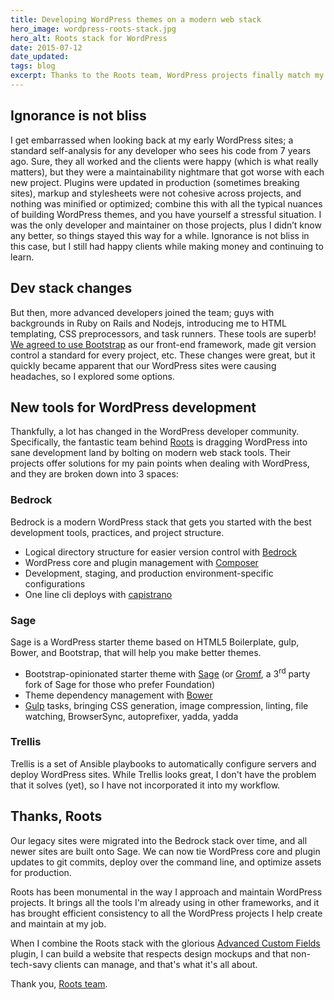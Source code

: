 ```yaml
---
title: Developing WordPress themes on a modern web stack
hero_image: wordpress-roots-stack.jpg
hero_alt: Roots stack for WordPress
date: 2015-07-12
date_updated:
tags: blog
excerpt: Thanks to the Roots team, WordPress projects finally match my development workflow.
---
```


## Ignorance is not bliss

I get embarrassed when looking back at my early WordPress sites; a standard self-analysis for any developer who sees his code from 7 years ago. Sure, they all worked and the clients were happy (which is what really matters), but they were a maintainability nightmare that got worse with each new project. Plugins were updated in production (sometimes breaking sites), markup and stylesheets were not cohesive across projects, and nothing was minified or optimized; combine this with all the typical nuances of building WordPress themes, and you have yourself a stressful situation. I was the only developer and maintainer on those projects, plus I didn’t know any better, so things stayed this way for a while. Ignorance is not bliss in this case, but I still had happy clients while making money and continuing to learn.

## Dev stack changes

But then, more advanced developers joined the team; guys with backgrounds in Ruby on Rails and Nodejs, introducing me to HTML templating, CSS preprocessors, and task runners. These tools are superb! [We agreed to use Bootstrap](http://hellojason.net/blog/how-bootstrap-helps-my-professional-workflow/) as our front-end framework, made git version control a standard for every project, etc. These changes were great, but it quickly became apparent that our WordPress sites were causing headaches, so I explored some options.

## New tools for WordPress development

Thankfully, a lot has changed in the WordPress developer community. Specifically, the fantastic team behind [Roots](https://roots.io) is dragging WordPress into sane development land by bolting on modern web stack tools. Their projects offer solutions for my pain points when dealing with WordPress, and they are broken down into 3 spaces:

### Bedrock

Bedrock is a modern WordPress stack that gets you started with the best development tools, practices, and project structure.

* Logical directory structure for easier version control with [Bedrock](https://roots.io/bedrock/)
* WordPress core and plugin management with [Composer](https://getcomposer.org/)
* Development, staging, and production environment-specific configurations
* One line cli deploys with [capistrano](http://capistranorb.com/)

### Sage

Sage is a WordPress starter theme based on HTML5 Boilerplate, gulp, Bower, and Bootstrap, that will help you make better themes.

* Bootstrap-opinionated starter theme with [Sage](https://roots.io/sage/) (or [Gromf](https://github.com/schikulski/gromf), a 3<sup>rd</sup> party fork of Sage for those who prefer Foundation)
* Theme dependency management with [Bower](http://bower.io/)
* [Gulp](http://gulpjs.com/) tasks, bringing CSS generation, image compression, linting, file watching, BrowserSync, autoprefixer, yadda, yadda

### Trellis

Trellis is a set of Ansible playbooks to automatically configure servers and deploy WordPress sites. While Trellis looks great, I don't have the problem that it solves (yet), so I have not incorporated it into my workflow.

## Thanks, Roots

Our legacy sites were migrated into the Bedrock stack over time, and all newer sites are built onto Sage. We can now tie WordPress core and plugin updates to git commits, deploy over the command line, and optimize assets for production.

Roots has been monumental in the way I approach and maintain WordPress projects. It brings all the tools I'm already using in other frameworks, and it has brought efficient consistency to all the WordPress projects I help create and maintain at my job.

When I combine the Roots stack with the glorious [Advanced Custom Fields](http://www.advancedcustomfields.com/) plugin, I can build a website that respects design mockups and that non-tech-savy clients can manage, and that's what it's all about.

Thank you, [Roots team](https://roots.io/about/).
